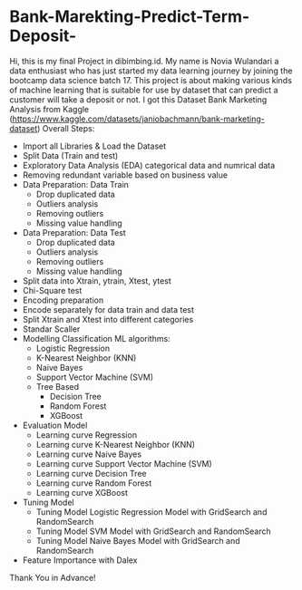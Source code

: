 # Bank-Marekting-Predict-Term-Deposit-
Hi, this is my final Project in dibimbing.id. My name is Novia Wulandari a data enthusiast who has just started my data learning journey by joining the bootcamp data science batch 17. This project is about making various kinds of machine learning that is suitable for use by dataset that can predict a customer will take a deposit or not. I got this Dataset Bank Marketing Analysis from Kaggle (https://www.kaggle.com/datasets/janiobachmann/bank-marketing-dataset)
Overall Steps:

* Import all Libraries & Load the Dataset
* Split Data (Train and test)
* Exploratory Data Analysis (EDA) categorical data and numrical data
* Removing redundant variable based on business value
* Data Preparation: Data Train
  * Drop duplicated data
  * Outliers analysis
  * Removing outliers
  * Missing value handling
* Data Preparation: Data Test
  * Drop duplicated data
  * Outliers analysis
  * Removing outliers
  * Missing value handling
* Split data into Xtrain, ytrain, Xtest, ytest
* Chi-Square test
* Encoding preparation
* Encode separately for data train and data test
* Split Xtrain and Xtest into different categories
* Standar Scaller
* Modelling Classification ML algorithms:
  * Logistic Regression
  * K-Nearest Neighbor (KNN)
  * Naive Bayes
  * Support Vector Machine (SVM)
  * Tree Based
    * Decision Tree
    * Random Forest
    * XGBoost
* Evaluation Model
  * Learning curve Regression
  * Learning curve K-Nearest Neighbor (KNN)
  * Learning curve Naive Bayes
  * Learning curve Support Vector Machine (SVM)
  * Learning curve Decision Tree
  * Learning curve Random Forest
  * Learning curve XGBoost
* Tuning Model
  * Tuning Model Logistic Regression Model with GridSearch and RandomSearch
  * Tuning Model SVM Model with GridSearch and RandomSearch
  * Tuning Model Naive Bayes Model with GridSearch and RandomSearch
* Feature Importance with Dalex

Thank You in Advance!
